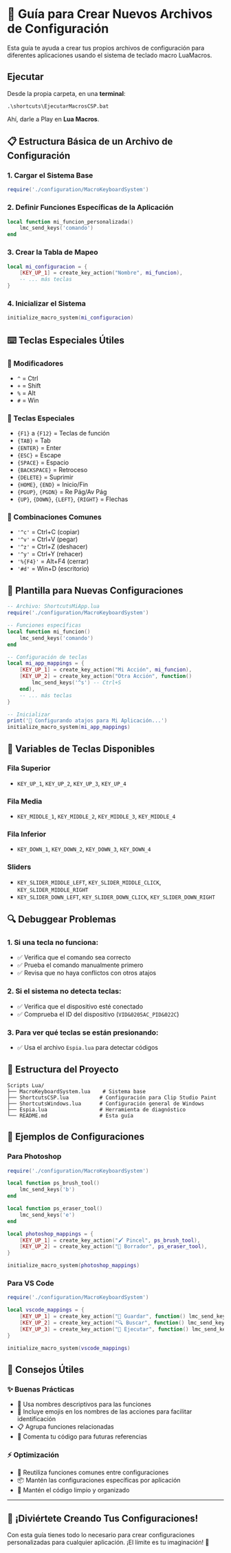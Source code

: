 # 📖 Guía para Crear Nuevos Archivos de Configuración

Esta guía te ayuda a crear tus propios archivos de configuración para diferentes aplicaciones usando el sistema de teclado macro LuaMacros.

## Ejecutar

Desde la propia carpeta, en una **terminal**:

```
.\shortcuts\EjecutarMacrosCSP.bat
```

Ahí, darle a Play en **Lua Macros**.

## 📋 Estructura Básica de un Archivo de Configuración

### 1. Cargar el Sistema Base
```lua
require('./configuration/MacroKeyboardSystem')
```

### 2. Definir Funciones Específicas de la Aplicación
```lua
local function mi_funcion_personalizada()
    lmc_send_keys('comando')
end
```

### 3. Crear la Tabla de Mapeo
```lua
local mi_configuracion = {
    [KEY_UP_1] = create_key_action("Nombre", mi_funcion),
    -- ... más teclas
}
```

### 4. Inicializar el Sistema
```lua
initialize_macro_system(mi_configuracion)
```

## ⌨️ Teclas Especiales Útiles

### 🔧 Modificadores
- `^` = Ctrl
- `+` = Shift  
- `%` = Alt
- `#` = Win

### 🎯 Teclas Especiales
- `{F1}` a `{F12}` = Teclas de función
- `{TAB}` = Tab
- `{ENTER}` = Enter
- `{ESC}` = Escape
- `{SPACE}` = Espacio
- `{BACKSPACE}` = Retroceso
- `{DELETE}` = Suprimir
- `{HOME}`, `{END}` = Inicio/Fin
- `{PGUP}`, `{PGDN}` = Re Pág/Av Pág
- `{UP}`, `{DOWN}`, `{LEFT}`, `{RIGHT}` = Flechas

### 🔗 Combinaciones Comunes
- `'^c'` = Ctrl+C (copiar)
- `'^v'` = Ctrl+V (pegar)
- `'^z'` = Ctrl+Z (deshacer)
- `'^y'` = Ctrl+Y (rehacer)
- `'%{F4}'` = Alt+F4 (cerrar)
- `'#d'` = Win+D (escritorio)

## 📝 Plantilla para Nuevas Configuraciones

```lua
-- Archivo: ShortcutsMiApp.lua
require('./configuration/MacroKeyboardSystem')

-- Funciones específicas
local function mi_funcion()
    lmc_send_keys('comando')
end

-- Configuración de teclas
local mi_app_mappings = {
    [KEY_UP_1] = create_key_action("Mi Acción", mi_funcion),
    [KEY_UP_2] = create_key_action("Otra Acción", function() 
        lmc_send_keys('^s') -- Ctrl+S
    end),
    -- ... más teclas
}

-- Inicializar
print('🎯 Configurando atajos para Mi Aplicación...')
initialize_macro_system(mi_app_mappings)
```

## 🔧 Variables de Teclas Disponibles

### Fila Superior
- `KEY_UP_1`, `KEY_UP_2`, `KEY_UP_3`, `KEY_UP_4`

### Fila Media
- `KEY_MIDDLE_1`, `KEY_MIDDLE_2`, `KEY_MIDDLE_3`, `KEY_MIDDLE_4`

### Fila Inferior
- `KEY_DOWN_1`, `KEY_DOWN_2`, `KEY_DOWN_3`, `KEY_DOWN_4`

### Sliders
- `KEY_SLIDER_MIDDLE_LEFT`, `KEY_SLIDER_MIDDLE_CLICK`, `KEY_SLIDER_MIDDLE_RIGHT`
- `KEY_SLIDER_DOWN_LEFT`, `KEY_SLIDER_DOWN_CLICK`, `KEY_SLIDER_DOWN_RIGHT`

## 🔍 Debuggear Problemas

### 1. Si una tecla no funciona:
- ✅ Verifica que el comando sea correcto
- ✅ Prueba el comando manualmente primero
- ✅ Revisa que no haya conflictos con otros atajos

### 2. Si el sistema no detecta teclas:
- ✅ Verifica que el dispositivo esté conectado
- ✅ Comprueba el ID del dispositivo (`VID&0205AC_PID&022C`)

### 3. Para ver qué teclas se están presionando:
- ✅ Usa el archivo `Espia.lua` para detectar códigos

## 📁 Estructura del Proyecto

```
Scripts Lua/
├── MacroKeyboardSystem.lua    # Sistema base
├── ShortcutsCSP.lua          # Configuración para Clip Studio Paint
├── ShortcutsWindows.lua      # Configuración general de Windows
├── Espia.lua                 # Herramienta de diagnóstico
└── README.md                 # Esta guía
```

## 🚀 Ejemplos de Configuraciones

### Para Photoshop
```lua
require('./configuration/MacroKeyboardSystem')

local function ps_brush_tool()
    lmc_send_keys('b')
end

local function ps_eraser_tool()
    lmc_send_keys('e')
end

local photoshop_mappings = {
    [KEY_UP_1] = create_key_action("🖌️ Pincel", ps_brush_tool),
    [KEY_UP_2] = create_key_action("🧽 Borrador", ps_eraser_tool),
}

initialize_macro_system(photoshop_mappings)
```

### Para VS Code
```lua
require('./configuration/MacroKeyboardSystem')

local vscode_mappings = {
    [KEY_UP_1] = create_key_action("💾 Guardar", function() lmc_send_keys('^s') end),
    [KEY_UP_2] = create_key_action("🔍 Buscar", function() lmc_send_keys('^f') end),
    [KEY_UP_3] = create_key_action("🏃 Ejecutar", function() lmc_send_keys('{F5}') end),
}

initialize_macro_system(vscode_mappings)
```

## 🎯 Consejos Útiles

### ✨ Buenas Prácticas
- 📝 Usa nombres descriptivos para las funciones
- 🎨 Incluye emojis en los nombres de las acciones para facilitar identificación
- 📋 Agrupa funciones relacionadas
- 💬 Comenta tu código para futuras referencias

### ⚡ Optimización
- 🔄 Reutiliza funciones comunes entre configuraciones
- 📦 Mantén las configuraciones específicas por aplicación
- 🧹 Mantén el código limpio y organizado

---

## 🎉 ¡Diviértete Creando Tus Configuraciones!

Con esta guía tienes todo lo necesario para crear configuraciones personalizadas para cualquier aplicación. ¡El límite es tu imaginación! 🚀
